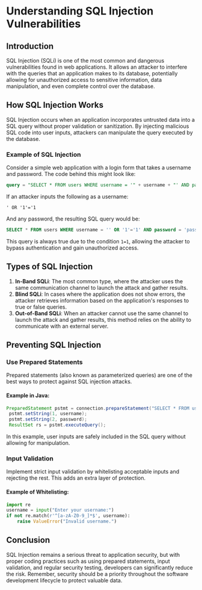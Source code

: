 # Understanding SQL Injection Vulnerabilities

## Introduction
SQL Injection (SQLi) is one of the most common and dangerous vulnerabilities found in web applications. It allows an attacker to interfere with the queries that an application makes to its database, potentially allowing for unauthorized access to sensitive information, data manipulation, and even complete control over the database.

## How SQL Injection Works
SQL Injection occurs when an application incorporates untrusted data into a SQL query without proper validation or sanitization. By injecting malicious SQL code into user inputs, attackers can manipulate the query executed by the database.

### Example of SQL Injection
Consider a simple web application with a login form that takes a username and password. The code behind this might look like:

```sql
query = "SELECT * FROM users WHERE username = '" + username + "' AND password = '" + password + "';"
```

If an attacker inputs the following as a username:
```text
' OR '1'='1
```
And any password, the resulting SQL query would be:
```sql
SELECT * FROM users WHERE username = '' OR '1'='1' AND password = 'password';
```
This query is always true due to the condition `1=1`, allowing the attacker to bypass authentication and gain unauthorized access.

## Types of SQL Injection
1. **In-Band SQLi**: The most common type, where the attacker uses the same communication channel to launch the attack and gather results.
2. **Blind SQLi**: In cases where the application does not show errors, the attacker retrieves information based on the application's responses to true or false queries.
3. **Out-of-Band SQLi**: When an attacker cannot use the same channel to launch the attack and gather results, this method relies on the ability to communicate with an external server.

## Preventing SQL Injection
### Use Prepared Statements
Prepared statements (also known as parameterized queries) are one of the best ways to protect against SQL injection attacks.

#### Example in Java:
```java
PreparedStatement pstmt = connection.prepareStatement("SELECT * FROM users WHERE username = ? AND password = ?");
 pstmt.setString(1, username);
 pstmt.setString(2, password);
 ResultSet rs = pstmt.executeQuery();
```
In this example, user inputs are safely included in the SQL query without allowing for manipulation.

### Input Validation
Implement strict input validation by whitelisting acceptable inputs and rejecting the rest. This adds an extra layer of protection.

#### Example of Whitelisting:
```python
import re
username = input("Enter your username:")
if not re.match(r'^[a-zA-Z0-9_]*$', username):
    raise ValueError("Invalid username.")
```

## Conclusion
SQL Injection remains a serious threat to application security, but with proper coding practices such as using prepared statements, input validation, and regular security testing, developers can significantly reduce the risk. Remember, security should be a priority throughout the software development lifecycle to protect valuable data.
